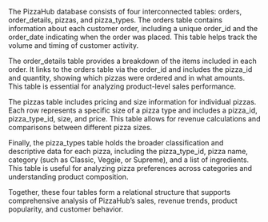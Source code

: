 The PizzaHub database consists of four interconnected tables: orders, order_details, pizzas, and pizza_types. The orders table contains information about each customer order, including a unique order_id and the order_date indicating when the order was placed. This table helps track the volume and timing of customer activity.

The order_details table provides a breakdown of the items included in each order. It links to the orders table via the order_id and includes the pizza_id and quantity, showing which pizzas were ordered and in what amounts. This table is essential for analyzing product-level sales performance.

The pizzas table includes pricing and size information for individual pizzas. Each row represents a specific size of a pizza type and includes a pizza_id, pizza_type_id, size, and price. This table allows for revenue calculations and comparisons between different pizza sizes.

Finally, the pizza_types table holds the broader classification and descriptive data for each pizza, including the pizza_type_id, pizza name, category (such as Classic, Veggie, or Supreme), and a list of ingredients. This table is useful for analyzing pizza preferences across categories and understanding product composition.

Together, these four tables form a relational structure that supports comprehensive analysis of PizzaHub’s sales, revenue trends, product popularity, and customer behavior.
